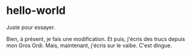 hello-world
===========

Juste pour essayer.

Bien, à présent, je fais une modification. Et puis, j'écris des trucs depuis mon Gros Ordi.
Mais, maintenant, j'écris sur le vaibe. C'est dingue.


